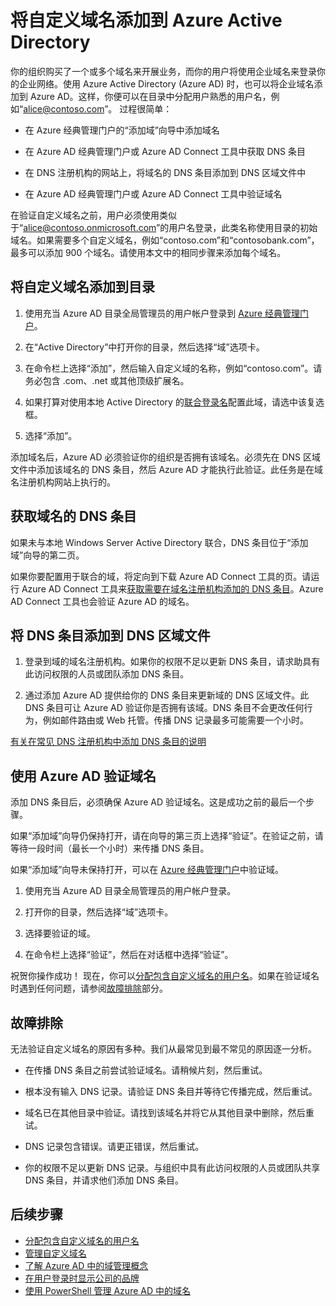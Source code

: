 <properties
	pageTitle="将自定义域名添加到 Azure Active Directory | Azure"
	description="如何将公司域名添加到 Azure Active Directory，以及如何验证域名。"
	services="active-directory"
	documentationCenter=""
	authors="jeffsta"
	manager="stevenpo"
	editor=""/>

<tags
	ms.service="active-directory"
	ms.date="04/20/2016"
	wacn.date="07/04/2016"/>

# 将自定义域名添加到 Azure Active Directory

你的组织购买了一个或多个域名来开展业务，而你的用户将使用企业域名来登录你的企业网络。使用 Azure Active Directory (Azure AD) 时，也可以将企业域名添加到 Azure AD。这样，你便可以在目录中分配用户熟悉的用户名，例如“alice@contoso.com”。 过程很简单：

- 在 Azure 经典管理门户的“添加域”向导中添加域名

- 在 Azure AD 经典管理门户或 Azure AD Connect 工具中获取 DNS 条目

- 在 DNS 注册机构的网站上，将域名的 DNS 条目添加到 DNS 区域文件中

- 在 Azure AD 经典管理门户或 Azure AD Connect 工具中验证域名


在验证自定义域名之前，用户必须使用类似于“alice@contoso.onmicrosoft.com”的用户名登录，此类名称使用目录的初始域名。如果需要多个自定义域名，例如“contoso.com”和“contosobank.com”，最多可以添加 900 个域名。请使用本文中的相同步骤来添加每个域名。

## 将自定义域名添加到目录

1. 使用充当 Azure AD 目录全局管理员的用户帐户登录到 [Azure 经典管理门户](https://manage.windowsazure.cn/)。

2. 在“Active Directory”中打开你的目录，然后选择“域”选项卡。

3. 在命令栏上选择“添加”，然后输入自定义域的名称，例如“contoso.com”。请务必包含 .com、.net 或其他顶级扩展名。

4. 如果打算对使用本地 Active Directory 的[联合登录名](https://channel9.msdn.com/Series/Azure-Active-Directory-Videos-Demos/Configuring-AD-FS-for-user-sign-in-with-Azure-AD-Connect)配置此域，请选中该复选框。

5. 选择“添加”。

添加域名后，Azure AD 必须验证你的组织是否拥有该域名。必须先在 DNS 区域文件中添加该域名的 DNS 条目，然后 Azure AD 才能执行此验证。此任务是在域名注册机构网站上执行的。

## 获取域名的 DNS 条目

如果未与本地 Windows Server Active Directory 联合，DNS 条目位于“添加域”向导的第二页。

如果你要配置用于联合的域，将定向到下载 Azure AD Connect 工具的页。请运行 Azure AD Connect 工具来[获取需要在域名注册机构添加的 DNS 条目](/documentation/articles/active-directory-aadconnect-get-started-custom/#verify-the-azure-ad-domain-selected-for-federation)。Azure AD Connect 工具也会验证 Azure AD 的域名。

## 将 DNS 条目添加到 DNS 区域文件

1.  登录到域的域名注册机构。如果你的权限不足以更新 DNS 条目，请求助具有此访问权限的人员或团队添加 DNS 条目。

2.  通过添加 Azure AD 提供给你的 DNS 条目来更新域的 DNS 区域文件。此 DNS 条目可让 Azure AD 验证你是否拥有该域。DNS 条目不会更改任何行为，例如邮件路由或 Web 托管。传播 DNS 记录最多可能需要一个小时。

[有关在常见 DNS 注册机构中添加 DNS 条目的说明](https://support.office.com/article/Create-DNS-records-for-Office-365-when-you-manage-your-DNS-records-b0f3fdca-8a80-4e8e-9ef3-61e8a2a9ab23/)

## 使用 Azure AD 验证域名

添加 DNS 条目后，必须确保 Azure AD 验证域名。这是成功之前的最后一个步骤。

如果“添加域”向导仍保持打开，请在向导的第三页上选择“验证”。在验证之前，请等待一段时间（最长一个小时）来传播 DNS 条目。

如果“添加域”向导未保持打开，可以在 [Azure 经典管理门户](https://manage.windowsazure.cn/)中验证域。

1.  使用充当 Azure AD 目录全局管理员的用户帐户登录。

2.  打开你的目录，然后选择“域”选项卡。

3.  选择要验证的域。

4.  在命令栏上选择“验证”，然后在对话框中选择“验证”。

祝贺你操作成功！ 现在，你可以[分配包含自定义域名的用户名](/documentation/articles/active-directory-add-domain-add-users/)。如果在验证域名时遇到任何问题，请参阅[故障排除](#troubleshooting)部分。

## 故障排除
无法验证自定义域名的原因有多种。我们从最常见到最不常见的原因逐一分析。

- 在传播 DNS 条目之前尝试验证域名。请稍候片刻，然后重试。

- 根本没有输入 DNS 记录。请验证 DNS 条目并等待它传播完成，然后重试。

- 域名已在其他目录中验证。请找到该域名并将它从其他目录中删除，然后重试。

- DNS 记录包含错误。请更正错误，然后重试。

- 你的权限不足以更新 DNS 记录。与组织中具有此访问权限的人员或团队共享 DNS 条目，并请求他们添加 DNS 条目。


## 后续步骤

-   [分配包含自定义域名的用户名](/documentation/articles/active-directory-add-domain-add-users/)
-   [管理自定义域名](/documentation/articles/active-directory-add-manage-domain-names/)
-   [了解 Azure AD 中的域管理概念](/documentation/articles/active-directory-add-domain-concepts/)
-   [在用户登录时显示公司的品牌](/documentation/articles/active-directory-add-company-branding/)
-   [使用 PowerShell 管理 Azure AD 中的域名](https://msdn.microsoft.com/library/azure/e1ef403f-3347-4409-8f46-d72dafa116e0#BKMK_ManageDomains)

<!---HONumber=Mooncake_0606_2016-->